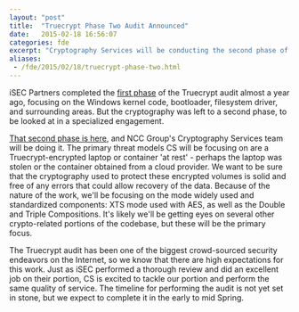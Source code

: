 ```yaml
---
layout: "post"
title:  "Truecrypt Phase Two Audit Announced"
date:   2015-02-18 16:56:07
categories: fde 
excerpt: "Cryptography Services will be conducting the second phase of the [Truecrypt Audit](http://istruecryptauditedyet.com/), focusing on the cryptography of the project as it is used in the most common configurations. This follows up iSEC's Phase One Audit, and will complement the work done there"
aliases:
 - /fde/2015/02/18/truecrypt-phase-two.html
---
```


iSEC Partners completed the [first phase](https://isecpartners.github.io/news/2014/04/14/iSEC-Completes-Truecrypt-Audit.html) of the Truecrypt audit almost a year ago, focusing on the Windows kernel code, bootloader, filesystem driver, and surrounding areas. But the cryptography was left to a second phase, to be looked at in a specialized engagement. 

[That second phase is here](http://blog.cryptographyengineering.com/2015/02/another-update-on-truecrypt-audit.html), and NCC Group's Cryptography Services team will be doing it.  The primary threat models CS will be focusing on are a Truecrypt-encrypted laptop or container 'at rest' - perhaps the laptop was stolen or the container obtained from a cloud provider. We want to be sure that the cryptography used to protect these encrypted volumes is solid and free of any errors that could allow recovery of the data.  Because of the nature of the work, we'll be focusing on the mode widely used and standardized components: XTS mode used with AES, as well as the Double and Triple Compositions.  It's likely we'll be getting eyes on several other crypto-related portions of the codebase, but these will be the primary focus.

The Truecrypt audit has been one of the biggest crowd-sourced security endeavors on the Internet, so we know that there are high expectations for this work.  Just as iSEC performed a thorough review and did an excellent job on their portion, CS is excited to tackle our portion and perform the same quality of service.  The timeline for performing the audit is not yet set in stone, but we expect to complete it in the early to mid Spring.  
